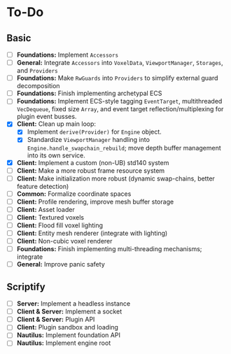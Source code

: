 # To-Do

## Basic

- [ ] **Foundations:** Implement `Accessors`
- [ ] **General:** Integrate `Accessors` into `VoxelData`, `ViewportManager`, `Storages`, and `Providers`
- [ ] **Foundations:** Make `RwGuards` into `Providers` to simplify external guard decomposition
- [ ] **Foundations:** Finish implementing archetypal ECS
- [ ] **Foundations:** Implement ECS-style tagging `EventTarget`, multithreaded `VecDequeue`, fixed size `Array`, and event target reflection/multiplexing for plugin event busses.
- [x] **Client:** Clean up main loop:
  - [x] Implement `derive(Provider)` for `Engine` object.
  - [x] Standardize `ViewportManager` handling into `Engine.handle_swapchain_rebuild`; move depth buffer management into its own service.
- [x] **Client:** Implement a custom (non-UB) std140 system
- [ ] **Client:** Make a more robust frame resource system
- [ ] **Client:** Make initialization more robust (dynamic swap-chains, better feature detection)
- [ ] **Common:** Formalize coordinate spaces
- [ ] **Client:** Profile rendering, improve mesh buffer storage
- [ ] **Client:** Asset loader
- [ ] **Client:** Textured voxels
- [ ] **Client:** Flood fill voxel lighting
- [ ] **Client:** Entity mesh renderer (integrate with lighting)
- [ ] **Client:** Non-cubic voxel renderer
- [ ] **Foundations:** Finish implementing multi-threading mechanisms; integrate
- [ ] **General:** Improve panic safety

## Scriptify

- [ ] **Server:** Implement a headless instance
- [ ] **Client & Server:** Implement a socket
- [ ] **Client & Server:** Plugin API
- [ ] **Client:** Plugin sandbox and loading
- [ ] **Nautilus:** Implement foundation API
- [ ] **Nautilus:** Implement engine root
